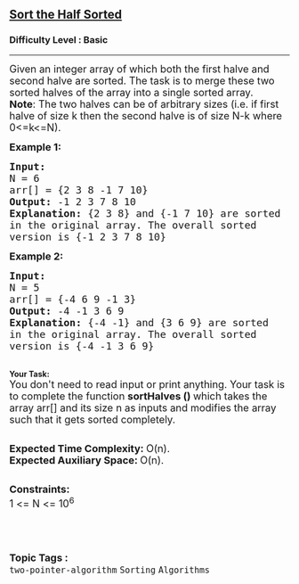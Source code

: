 <h2><a href="https://practice.geeksforgeeks.org/problems/sort-the-half-sorted2157/1?page=2&category[]=two-pointer-algorithm&sortBy=submissions">Sort the Half Sorted</a></h2><h3>Difficulty Level : Basic</h3><hr><div class="problems_problem_content__Xm_eO"><p><span style="font-size: 18px;">Given an integer array of which both the first halve and second halve are sorted. The task is to merge these two sorted halves of the array into a single sorted array.<br><strong>Note</strong>: The two halves can be of arbitrary sizes (i.e. if first halve of size k then the second halve is of size N-k where 0&lt;=k&lt;=N).</span></p>
<p><span style="font-size: 18px;"><strong>Example 1:</strong></span></p>
<pre><span style="font-size: 18px;"><strong>Input:
</strong>N = 6
arr[] = {2 3 8 -1 7 10}
<strong>Output: </strong>-1 2 3 7 8 10 
<strong>Explanation: </strong>{2 3 8} and {-1 7 10} are sorted 
in the original array. The overall sorted 
version is {-1 2 3 7 8 10}</span></pre>
<p><span style="font-size: 18px;"><strong>Example 2:</strong></span></p>
<pre><span style="font-size: 18px;"><strong>Input:</strong>
N = 5
arr[] = {-4 6 9 -1 3}
<strong>Output: </strong>-4 -1 3 6 9 
<strong>Explanation: </strong>{-4 -1} and {3 6 9} are sorted 
in the original array. The overall sorted 
version is {-4 -1 3 6 9}</span></pre>
<p><br><strong>Your Task:</strong><br><span style="font-size: 18px;">You don't need to read input or print anything. Your task is to complete the function&nbsp;<strong>sortHalves ()&nbsp;</strong>which takes the array arr[] and its size n as inputs and modifies the array such that it gets sorted completely.</span></p>
<p><br><span style="font-size: 18px;"><strong>Expected Time Complexity:&nbsp;</strong>O(n).<br><strong>Expected Auxiliary Space:&nbsp;</strong>O(n).</span></p>
<p><br><span style="font-size: 18px;"><strong>Constraints:</strong><br>1 &lt;= N &lt;= 10<sup>6</sup></span></p>
<p>&nbsp;</p></div><br><p><span style=font-size:18px><strong>Topic Tags : </strong><br><code>two-pointer-algorithm</code>&nbsp;<code>Sorting</code>&nbsp;<code>Algorithms</code>&nbsp;